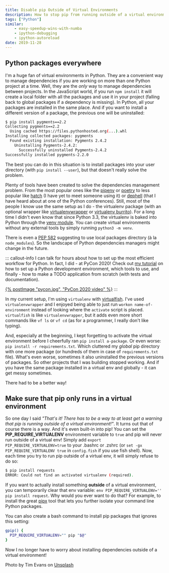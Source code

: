 ```yaml
---
title: Disable pip Outside of Virtual Environments
description: How to stop pip from running outside of a virtual environment and messing up your dependencies?
tags: ["Python"]
similar:
    - easy-speedup-wins-with-numba
    - ipython-debugging
    - ipython-autoreload
date: 2019-11-28
---
```


## Python packages everywhere

I'm a huge fan of virtual environments in Python. They are a convenient way to manage dependencies if you are working on more than one Python project at a time. Well, they are the *only* way to manage dependencies between projects. In the JavaScript world, if you run `npm install` it will create a local folder with all the packages and use it in your project (falling back to global packages if a dependency is missing). In Python, all your packages are installed in the same place. And if you want to install a different version of a package, the previous one will be uninstalled:

```bash
$ pip install pygments==2.2
Collecting pygments==2.2
  Using cached https://files.pythonhosted.org(...).whl
Installing collected packages: pygments
  Found existing installation: Pygments 2.4.2
    Uninstalling Pygments-2.4.2:
      Successfully uninstalled Pygments-2.4.2
Successfully installed pygments-2.2.0
```

The best you can do in this situation is to install packages into your user directory (with `pip install --user`), but that doesn't really solve the problem.

Plenty of tools have been created to solve the dependencies management problem. From the most popular ones like the [pipenv](https://pipenv.pypa.io/en/latest/) or [poetry](https://poetry.eustace.io/) to less popular like [hatch](https://github.com/ofek/hatch) (I have yet to meet someone using it) or [dephell](https://github.com/dephell/dephell) (that I have heard about at one of the Python conferences). Still, most of the people I know use the same setup as I do - the virtualenv package (with an optional wrapper like [virtualenvwrapper](https://virtualenvwrapper.readthedocs.io/en/latest/) or [virtualenv burrito](https://github.com/brainsik/virtualenv-burrito)). For a long time I didn't even know that since Python 3.3, the virtualenv is baked into Python through the [venv module](https://docs.python.org/3/library/venv.html). You can create virtual environments without any external tools by simply running `python3 -m venv`.

There is even a [PEP 582](https://www.python.org/dev/peps/pep-0582/) suggesting to use local packages directory (à la `node_modules`). So the landscape of Python dependencies managers might change in the future.

::: callout-info
I can talk for hours about how to set up the most efficient workflow for Python. In fact, I did - at PyCon 2020! Check out [my tutorial](https://www.youtube.com/watch?v=WkUBx3g2QfQ) on how to set up a Python development environment, which tools to use, and finally - how to make a TODO application from scratch (with tests and documentation).

[{% postImage "pycon.jpg", "PyCon 2020 video" %}](https://www.youtube.com/watch?v=WkUBx3g2QfQ)
:::

In my current setup, I'm using `virtualenv` with [virtualfish](https://github.com/excitedleigh/virtualfish). I've used `virtualenvwrapper` and I enjoyed being able to just run `workon name-of-environment` instead of looking where the `activate` script is placed. `virtualfish` is like `virtualenvwrapper`, but it adds even more short commands like `vf ls` or `vf cd` (as for a programmer, I really don't like typing).

And, especially at the beginning, I kept forgetting to activate the virtual environment before I cheerfully ran `pip install a-package`. Or even worse: `pip install -r requirements.txt`. Which cluttered my *global* pip directory with one more package (or hundreds of them in case of `requirements.txt` file). What's even worse, sometimes it also uninstalled the previous versions of packages. So other projects that I was building stopped working. And if you have the same package installed in a virtual env and globally - it can get messy sometimes.

There had to be a better way!

## Make sure that pip only runs in a virtual environment

So one day I said *"That's it! There has to be a way to at least get a warning that pip is running outside of a virtual environment!"*. It turns out that of course there is a way. And it's even built-in into pip! You can set the **PIP_REQUIRE_VIRTUALENV** environment variable to `true` and pip will never run outside of a virtual env! Simply add `export PIP_REQUIRE_VIRTUALENV=true` to your .bashrc or .zshrc (or `set -gx PIP_REQUIRE_VIRTUALENV true` in `config.fish` if you use fish shell). Now, each time you try to run pip outside of a virtual env, it will simply refuse to do so:

```bash
$ pip install requests
ERROR: Could not find an activated virtualenv (required).
```

If you want to actually install something **outside** of a virtual environment, you can temporarily clear that env variable: `env PIP_REQUIRE_VIRTUALENV='' pip install request`. Why would you ever want to do that? For example, to install the great [pipx](https://github.com/pipxproject/pipx) tool that lets you further isolate your command line Python packages.

You can also create a bash command to install pip packages that ignores this setting:

```bash
gpip() {
  PIP_REQUIRE_VIRTUALENV="" pip "$@"
}
```

Now I no longer have to worry about installing dependencies outside of a virtual environment!

Photo by Tim Evans on [Unsplash](https://unsplash.com/photos/Uf-c4u1usFQ)
